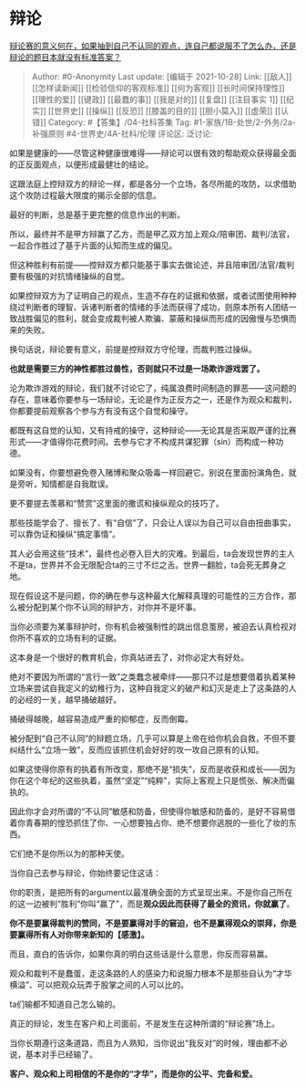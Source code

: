 # 辩论
[辩论赛的意义何在，如果抽到自己不认同的观点，连自己都说服不了怎么办，还是辩论的题目本就没有标准答案？](https://www.zhihu.com/question/491271682/answer/2192655562)

> Author: #0-Anonymity
> Last update: [编辑于 2021-10-28]
> Link: [[敌人]] [[怎样读新闻]] [[检验信仰的客观标准]] [[何为客观]] [[长时间保持理性]] [[理性的爱]] [[键政]] [[最蠢的事]] [[我是对的]] [[复盘]] [[注目事实 1]] [[纪实]] [[世界史]] [[操纵]] [[反恐]] [[膝盖的目的]] [[胆小莫入]] [[虚荣]] [[认错]]
> Category: #【答集】/04-社科答集
> Tag: #1-家族/1B-处世/2-外务/2a-补强原则 #4-世界史/4A-社科/伦理
> 评论区:
> 泛讨论:

如果是健康的——尽管这种健康很难得——辩论可以很有效的帮助观众获得最全面的正反面观点，以便形成最健壮的结论。

这跟法庭上控辩双方的辩论一样，都是各分一个立场，各尽所能的攻防，以求借助这个攻防过程最大限度的揭示全部的信息。

最好的判断，总是基于更完整的信息作出的判断。

所以，最终并不是甲方辩赢了乙方，而是甲乙双方加上观众/陪审团、裁判/法官，一起合作胜过了基于片面的认知而生成的偏见。

但这种胜利有前提——控辩双方都只能基于事实去做论述，并且陪审团/法官/裁判要有极强的对抗情绪操纵的自觉。

如果控辩双方为了证明自己的观点，生造不存在的证据和依据，或者试图使用种种绕过判断者的理智、诉诸判断者的情绪的手法而获得了成功，则原本所有人团结一致战胜偏见的胜利，就会变成裁判被人欺骗、蒙蔽和操纵而形成的因傲慢与恐惧而来的失败。

换句话说，辩论要有意义，前提是控辩双方守伦理，而裁判胜过操纵。

**也就是需要三方的神性都胜过兽性，否则就只不过是一场欺诈游戏罢了。**

沦为欺诈游戏的辩论，我们就不讨论它了，纯属浪费时间制造的罪恶——这问题的存在，意味着你要参与一场辩论，无论是作为正反方之一，还是作为观众和裁判，你都要提前观察各个参与方有没有这个自觉和操守。

都既有这自觉的认知，又有持戒的操守，这种辩论——无论其是否采取严谨的比赛形式——才值得你花费时间。去参与它才不构成共谋犯罪（sin）而构成一种功德。

如果没有，你要想避免卷入赌博和聚众吸毒一样回避它。别说在里面扮演角色，就是旁听，知情都是自我耽误。

更不要提去羡慕和“赞赏”这里面的撒谎和操纵观众的技巧了。

那些技能学会了、擅长了、有“自信”了，只会让人误以为自己可以自由扭曲事实，可以靠伪证和操纵“搞定事情”。

其人必会用这些“技术”，最终也必卷入巨大的灾难。到最后，ta会发现世界的主人不是ta，世界并不会无限配合ta的三寸不烂之舌。世界一翻脸，ta会死无葬身之地。

现在假设这不是问题，你的确在参与这种最大化解释真理的可能性的三方合作，那么被分配到某个你不认同的辩护方，对你并不是坏事。

当你必须要为某事辩护时，你有机会被强制性的跳出信息茧房，被迫去认真检视对你所不喜欢的立场有利的证据。

这本身是一个很好的教育机会，你真站进去了，对你必定大有好处。

绝对不要因为所谓的“言行一致”之类蠢念被牵绊——那只不过是想要借着执着某种立场来尝试自我定义的幼稚行为，这种自我定义的破产和幻灭是走上了这条路的人的必经的一关，越早捅破越好。

捅破得越晚，越容易造成严重的抑郁症，反而倒霉。

被分配到“自己不认同”的辩题立场，几乎可以算是上帝在给你机会自救，不但不要纠结什么“立场一致”，反而应该抓住机会好好的攻一攻自己原有的认知。

如果这使得你原有的执着有所改变，那绝不是“损失”，反而是收获和成长——因为你在这个年纪的这些执着，虽然“坚定”“纯粹”，实际上客观上只是慌张、解决而偏执的。

因此你才会对所谓的“不认同”敏感和防备，但使得你敏感和防备的，是好不容易借着你青春期的惶恐抓住了你、一心想要独占你、绝不想要你逃脱的一些化了妆的东西。

它们绝不是你所以为的那种天使。

当你自己去参与辩论，你始终要记住这话：

你的职责，是把所有的argument以最准确全面的方式呈现出来。不是你自己所在的这一边被判“胜利”你叫“赢了”，而是**观众因此而获得了最全的资讯，你就赢了**。

**你不是要赢得裁判的赞同，不是要赢得对手的窘迫，也不是赢得观众的崇拜，你是要赢得所有人对你带来新知的【感激】。**

而且，直白的告诉你，如果你真的明白这些话是什么意思，你反而容易赢。

观众和裁判不是蠢蛋，走这条路的人的感染力和说服力根本不是那些自认为“才华横溢”、可以把观众玩弄于股掌之间的人可以比的。

ta们输都不知道自己怎么输的。

真正的辩论，发生在客户和上司面前，不是发生在这种所谓的“辩论赛”场上。

当你长期遵行这条道路，而且为人熟知，当你说出“我反对”的时候，理由都不必说，基本对手已经输了。

**客户、观众和上司相信的不是你的“才华”，而是你的公平、完备和爱。**
